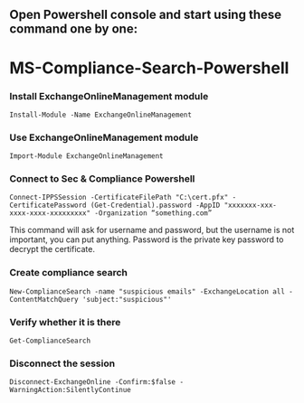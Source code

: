 ## Open Powershell console and start using these command one by one:

# MS-Compliance-Search-Powershell
### Install ExchangeOnlineManagement module
```Install-Module -Name ExchangeOnlineManagement```

### Use ExchangeOnlineManagement module
```Import-Module ExchangeOnlineManagement```

### Connect to Sec & Compliance Powershell
```Connect-IPPSSession -CertificateFilePath "C:\cert.pfx" -CertificatePassword (Get-Credential).password -AppID "xxxxxxx-xxx-xxxx-xxxx-xxxxxxxxx" -Organization “something.com”```

This command will ask for username and password, but the username is not important, you can put anything. Password is the private key password to decrypt the certificate.

### Create compliance search
```New-ComplianceSearch -name "suspicious emails" -ExchangeLocation all -ContentMatchQuery 'subject:"suspicious"'```

### Verify whether it is there
```Get-ComplianceSearch```

### Disconnect the session
```Disconnect-ExchangeOnline -Confirm:$false -WarningAction:SilentlyContinue```

